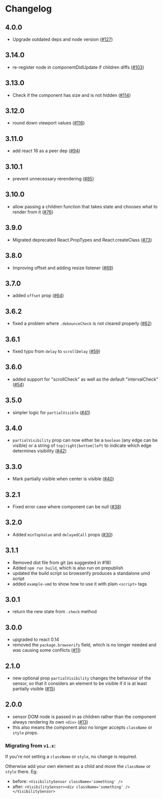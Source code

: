 Changelog
====

## 4.0.0

- Upgrade outdated deps and node version ([#127](https://github.com/joshwnj/react-visibility-sensor/pull/127))

## 3.14.0

- re-register node in componentDidUpdate if children diffs ([#103](https://github.com/joshwnj/react-visibility-sensor/pull/103))

## 3.13.0

- Check if the component has size and is not hidden ([#114](https://github.com/joshwnj/react-visibility-sensor/pull/114))

## 3.12.0

- round down viewport values ([#116](https://github.com/joshwnj/react-visibility-sensor/pull/116))

## 3.11.0

- add react 16 as a peer dep ([#94](https://github.com/joshwnj/react-visibility-sensor/pull/94))

## 3.10.1

- prevent unnecessary rerendering ([#85](https://github.com/joshwnj/react-visibility-sensor/pull/85))

## 3.10.0

- allow passing a children function that takes state and chooses what to render from it ([#76](https://github.com/joshwnj/react-visibility-sensor/pull/76#pullrequestreview-33850456))

## 3.9.0

- Migrated deprecated React.PropTypes and React.createClass ([#73](https://github.com/joshwnj/react-visibility-sensor/pull/73))

## 3.8.0

- Improving offset and adding resize listener ([#69](https://github.com/joshwnj/react-visibility-sensor/pull/69))

## 3.7.0

- added `offset` prop ([#64](https://github.com/joshwnj/react-visibility-sensor/pull/64))

## 3.6.2

- fixed a problem where `.debounceCheck` is not cleared properly ([#62](https://github.com/joshwnj/react-visibility-sensor/pull/62))

## 3.6.1

- fixed typo from `delay` to `scrollDelay` ([#59](https://github.com/joshwnj/react-visibility-sensor/pull/59))

## 3.6.0

- added support for "scrollCheck" as well as the default "intervalCheck" ([#54](https://github.com/joshwnj/react-visibility-sensor/pull/54))

## 3.5.0

- simpler logic for `partialVisible` ([#41](https://github.com/joshwnj/react-visibility-sensor/pull/41))

## 3.4.0

- `partialVisibility` prop can now either be a `boolean` (any edge can be visible) or a string of `top|right|bottom|left` to indicate which edge determines visibility ([#42](https://github.com/joshwnj/react-visibility-sensor/pull/42/files))

## 3.3.0

- Mark partially visible when center is visible ([#40](https://github.com/joshwnj/react-visibility-sensor/pull/40))

## 3.2.1

- Fixed error case where component can be null ([#38](https://github.com/joshwnj/react-visibility-sensor/pull/38))

## 3.2.0

- Added `minTopValue` and `delayedCall` props ([#30](https://github.com/joshwnj/react-visibility-sensor/pull/30))

## 3.1.1

- Removed dist file from git (as suggested in #18)
- Added `npm run build`, which is also run on prepublish
- updated the build script so browserify produces a standalone umd script
- added `example-umd` to show how to use it with plain `<script>` tags

## 3.0.1

- return the new state from `.check` method

## 3.0.0

- upgraded to react 0.14
- removed the `package.browserify` field, which is no longer needed and was causing some conflicts ([#11](https://github.com/joshwnj/react-visibility-sensor/issues/11))

## 2.1.0

- new optional prop `partialVisibility` changes the behaviour of the sensor, so that it considers an element to be visible if it is at least partially visible ([#15](https://github.com/joshwnj/react-visibility-sensor/pull/15))

## 2.0.0

- sensor DOM node is passed in as children rather than the component always rendering its own `<div>` ([#13](https://github.com/joshwnj/react-visibility-sensor/pull/13))
- this also means the component also no longer accepts `className` or `style` props.

### Migrating from `v1.x`:

If you're not setting a `className` or `style`, no change is required.

Otherwise add your own element as a child and move the `className` or `style` there.  Eg:

- before: `<VisibilitySensor className='something' />`
- after: `<VisibilitySensor><div className='something' /></VisibilitySensor>`
